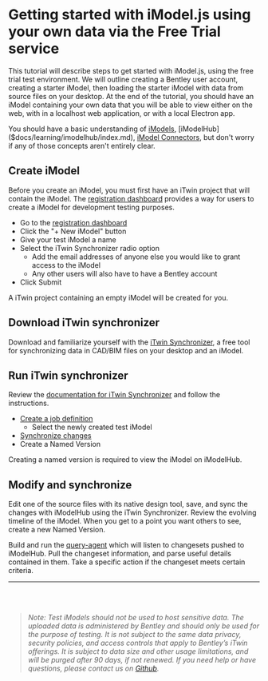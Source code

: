 # Getting started with iModel.js using your own data via the Free Trial service
This tutorial will describe steps to get started with iModel.js, using the free trial test environment. We will outline creating a Bentley user account, creating a starter iModel, then loading the starter iModel with data from source files on your desktop. At the end of the tutorial, you should have an iModel containing your own data that you will be able to view either on the web, with in a localhost web application, or with a local Electron app.

You should have a basic understanding of [iModels]($docs/learning/imodels.md), [iModelHub]($docs/learning/imodelhub/index.md), [iModel Connectors]($docs/learning/imodel-connectors.md), but don't worry if any of those concepts aren't entirely clear.

## Create iModel

Before you create an iModel, you must first have an iTwin project that will contain the iModel. The [registration dashboard](../../../getting-started/registration-dashboard/?tab=1) provides a way for users to create a iModel for development testing purposes.

- Go to the [registration dashboard](../../../getting-started/registration-dashboard/?tab=1&create=empty)
- Click the "+ New iModel" button
- Give your test iModel a name
- Select the iTwin Synchronizer radio option
  - Add the email addresses of anyone else you would like to grant access to the iModel
  - Any other users will also have to have a Bentley account
- Click Submit

A iTwin project containing an empty iModel will be created for you.

## Download iTwin synchronizer

Download and familiarize yourself with the [iTwin Synchronizer](https://www.bentley.com/en/Products/Product-Line/Digital-Twins/iTwin-Synchronizer), a free tool for synchronizing data in CAD/BIM files on your desktop and an iModel.

## Run iTwin synchronizer

Review the [documentation for iTwin Synchronizer](https://docs.bentley.com/LiveContent/web/iModel%20Bridge%20Administrator-v1/en/GUID-FD43F789-A531-4315-AD77-BFF1CCAC6F1C.html) and follow the instructions.

- [Create a job definition](https://docs.bentley.com/LiveContent/web/iModel%20Bridge%20Administrator-v1/en/GUID-1893788F-6EBC-4855-8D5E-962A8D76F733.html)
  - Select the newly created test iModel
- [Synchronize changes](https://docs.bentley.com/LiveContent/web/iModel%20Bridge%20Administrator-v1/en/GUID-71AA981F-27A5-411F-A7E1-071326FF9283.html)
- Create a Named Version

Creating a named version is required to view the iModel on iModelHub.

## Modify and synchronize

Edit one of the source files with its native design tool, save, and sync the changes with iModelHub using the iTwin Synchronizer. Review the evolving timeline of the iModel. When you get to a point you want others to see, create a new Named Version.

Build and run the [query-agent](https://github.com/imodeljs/imodeljs-samples/tree/master/agent-app/query-agent) which will listen to changesets pushed to iModelHub. Pull the changeset information, and parse useful details contained in them. Take a specific action if the changeset meets certain criteria.

---

<br/>
<br/>

> _Note: Test iModels should not be used to host sensitive data. The uploaded data is administered by Bentley and should only be used for the purpose of testing. It is not subject to the same data privacy, security policies, and access controls that apply to Bentley’s iTwin offerings. It is subject to data size and other usage limitations, and will be purged after 90 days, if not renewed._ _If you need help or have questions, please contact us on [Github](https://github.com/imodeljs/imodeljs/issues)._


<style>
    a#getting-started---explore-imodel {
        display: none;
    }
</style>
